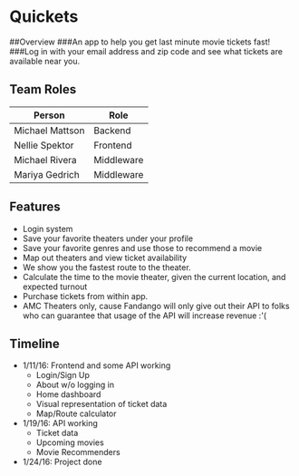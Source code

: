 # Quickets

##Overview
###An app to help you get last minute movie tickets fast!
###Log in with your email address and zip code and see what tickets are available near you.

## Team Roles
|Person            |Role           |
|------------------|---------------|
| Michael Mattson  |Backend        |
| Nellie Spektor   |Frontend       |
| Michael Rivera   |Middleware     |
| Mariya Gedrich   |Middleware     |

## Features
* Login system
* Save your favorite theaters under your profile
* Save your favorite genres and use those to recommend a movie
* Map out theaters and view ticket availability
* We show you the fastest route to the theater.
* Calculate the time to the movie theater, given the current location, and expected turnout
* Purchase tickets from within app.
* AMC Theaters only, cause Fandango will only give out their API to folks who can guarantee that usage of the API will increase revenue :'(

## Timeline
* 1/11/16: Frontend and some API working
  * Login/Sign Up
  * About w/o logging in
  * Home dashboard
  * Visual representation of ticket data
  * Map/Route calculator
* 1/19/16: API working
  * Ticket data
  * Upcoming movies
  * Movie Recommenders
* 1/24/16: Project done
  